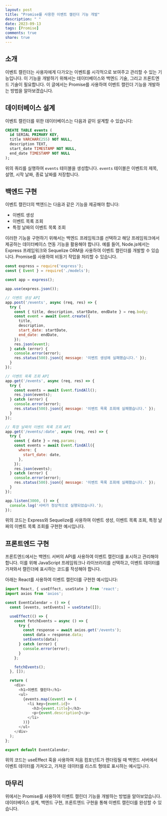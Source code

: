 ```yaml
---
layout: post
title: "Promise를 사용한 이벤트 캘린더 기능 개발"
description: " "
date: 2023-09-13
tags: [Promise]
comments: true
share: true
---
```


## 소개
이벤트 캘린더는 사용자에게 다가오는 이벤트를 시각적으로 보여주고 관리할 수 있는 기능입니다. 이 기능을 개발하기 위해서는 데이터베이스와 백엔드 기술, 그리고 프론트엔드 기술이 필요합니다. 이 글에서는 Promise를 사용하여 이벤트 캘린더 기능을 개발하는 방법을 알아보겠습니다.

## 데이터베이스 설계
이벤트 캘린더를 위한 데이터베이스는 다음과 같이 설계할 수 있습니다:

```sql
CREATE TABLE events (
  id SERIAL PRIMARY KEY,
  title VARCHAR(255) NOT NULL,
  description TEXT,
  start_date TIMESTAMP NOT NULL,
  end_date TIMESTAMP NOT NULL
);
```

위의 쿼리를 실행하여 `events` 테이블을 생성합니다. `events` 테이블은 이벤트의 제목, 설명, 시작 날짜, 종료 날짜를 저장합니다.

## 백엔드 구현
이벤트 캘린더의 백엔드는 다음과 같은 기능을 제공해야 합니다:
- 이벤트 생성
- 이벤트 목록 조회
- 특정 날짜의 이벤트 목록 조회

이러한 기능을 구현하기 위해서는 백엔드 프레임워크를 선택하고 해당 프레임워크에서 제공하는 데이터베이스 연동 기능을 활용해야 합니다. 예를 들어, Node.js에서는 Express 프레임워크와 Sequelize ORM을 사용하여 이벤트 캘린더를 개발할 수 있습니다. Promise를 사용하여 비동기 작업을 처리할 수 있습니다.

```javascript
const express = require('express');
const { Event } = require('./models');

const app = express();

app.use(express.json());

// 이벤트 생성 API
app.post('/events', async (req, res) => {
  try {
    const { title, description, startDate, endDate } = req.body;
    const event = await Event.create({
      title,
      description,
      start_date: startDate,
      end_date: endDate,
    });
    res.json(event);
  } catch (error) {
    console.error(error);
    res.status(500).json({ message: '이벤트 생성에 실패했습니다.' });
  }
});

// 이벤트 목록 조회 API
app.get('/events', async (req, res) => {
  try {
    const events = await Event.findAll();
    res.json(events);
  } catch (error) {
    console.error(error);
    res.status(500).json({ message: '이벤트 목록 조회에 실패했습니다.' });
  }
});

// 특정 날짜의 이벤트 목록 조회 API
app.get('/events/:date', async (req, res) => {
  try {
    const { date } = req.params;
    const events = await Event.findAll({
      where: {
        start_date: date,
      },
    });
    res.json(events);
  } catch (error) {
    console.error(error);
    res.status(500).json({ message: '이벤트 목록 조회에 실패했습니다.' });
  }
});

app.listen(3000, () => {
  console.log('서버가 정상적으로 실행되었습니다.');
});
```

위의 코드는 Express와 Sequelize를 사용하여 이벤트 생성, 이벤트 목록 조회, 특정 날짜의 이벤트 목록 조회를 구현한 예시입니다.

## 프론트엔드 구현
프론트엔드에서는 백엔드 서버의 API를 사용하여 이벤트 캘린더를 표시하고 관리해야 합니다. 이를 위해 JavaScript 프레임워크나 라이브러리를 선택하고, 이벤트 데이터를 가져와서 캘린더에 표시하는 코드를 작성해야 합니다.

아래는 React를 사용하여 이벤트 캘린더를 구현한 예시입니다:

```javascript
import React, { useEffect, useState } from 'react';
import axios from 'axios';

const EventCalendar = () => {
  const [events, setEvents] = useState([]);

  useEffect(() => {
    const fetchEvents = async () => {
      try {
        const response = await axios.get('/events');
        const data = response.data;
        setEvents(data);
      } catch (error) {
        console.error(error);
      }
    };

    fetchEvents();
  }, []);

  return (
    <div>
      <h1>이벤트 캘린더</h1>
      <ul>
        {events.map((event) => (
          <li key={event.id}>
            <h3>{event.title}</h3>
            <p>{event.description}</p>
          </li>
        ))}
      </ul>
    </div>
  );
};

export default EventCalendar;
```

위의 코드는 useEffect 훅을 사용하여 처음 컴포넌트가 렌더링될 때 백엔드 서버에서 이벤트 데이터를 가져오고, 가져온 데이터를 리스트 형태로 표시하는 예시입니다.

## 마무리
위에서는 Promise를 사용하여 이벤트 캘린더 기능을 개발하는 방법을 알아보았습니다. 데이터베이스 설계, 백엔드 구현, 프론트엔드 구현을 통해 이벤트 캘린더를 완성할 수 있습니다.